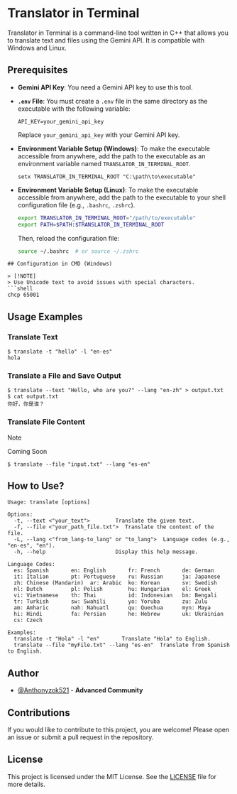 ﻿# Translator in Terminal

Translator in Terminal is a command-line tool written in C++ that allows you to translate text and files using the Gemini API. It is compatible with Windows and Linux.

## Prerequisites

- **Gemini API Key**: You need a Gemini API key to use this tool.
- **`.env` File**: You must create a `.env` file in the same directory as the executable with the following variable:
  ```plaintext
  API_KEY=your_gemini_api_key
  ```
  Replace `your_gemini_api_key` with your Gemini API key.

- **Environment Variable Setup (Windows)**:
  To make the executable accessible from anywhere, add the path to the executable as an environment variable named `TRANSLATOR_IN_TERMINAL_ROOT`.

  ```shell
  setx TRANSLATOR_IN_TERMINAL_ROOT "C:\path\to\executable"
  ```
  
- **Environment Variable Setup (Linux)**:
  To make the executable accessible from anywhere, add the path to the executable to your shell configuration file (e.g., `.bashrc`, `.zshrc`).

  ```bash
  export TRANSLATOR_IN_TERMINAL_ROOT="/path/to/executable"
  export PATH=$PATH:$TRANSLATOR_IN_TERMINAL_ROOT
  ```

  Then, reload the configuration file:

  ```bash
  source ~/.bashrc  # or source ~/.zshrc
  ```
```
## Configuration in CMD (Windows)

> [!NOTE]
> Use Unicode text to avoid issues with special characters.
```shell
chcp 65001
```

## Usage Examples

### Translate Text
```shell
$ translate -t "hello" -l "en-es"
hola
```

### Translate a File and Save Output
```shell
$ translate --text "Hello, who are you?" --lang "en-zh" > output.txt
$ cat output.txt
你好，你是谁？
```

### Translate File Content
> [!NOTE]
> Coming Soon
```shell
$ translate --file "input.txt" --lang "es-en"
```

## How to Use?

```plaintext
Usage: translate [options]

Options:
  -t, --text <"your_text">        Translate the given text.
  -f, --file <"your_path_file.txt">  Translate the content of the file.
  -L, --lang <"from_lang-to_lang" or "to_lang">  Language codes (e.g., "en-es", "en").
  -h, --help                      Display this help message.

Language Codes:
  es: Spanish       en: English       fr: French       de: German
  it: Italian       pt: Portuguese    ru: Russian      ja: Japanese
  zh: Chinese (Mandarin)  ar: Arabic  ko: Korean       sv: Swedish
  nl: Dutch         pl: Polish        hu: Hungarian    el: Greek
  vi: Vietnamese    th: Thai          id: Indonesian   bn: Bengali
  tr: Turkish       sw: Swahili       yo: Yoruba       zu: Zulu
  am: Amharic       nah: Nahuatl      qu: Quechua      myn: Maya
  hi: Hindi         fa: Persian       he: Hebrew       uk: Ukrainian
  cs: Czech

Examples:
  translate -t "Hola" -l "en"       Translate "Hola" to English.
  translate --file "myFile.txt" --lang "es-en"  Translate from Spanish to English.
```

## Author
- [@Anthonyzok521](https://www.github.com/Anthonyzok521) - **Advanced Community**

## Contributions
If you would like to contribute to this project, you are welcome! Please open an issue or submit a pull request in the repository.

## License
This project is licensed under the MIT License. See the [LICENSE](LICENSE) file for more details.
